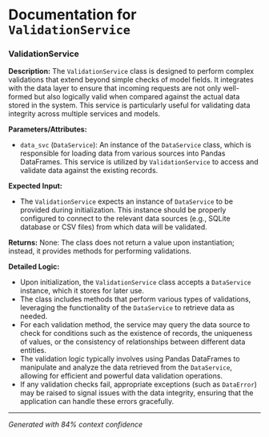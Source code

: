 # Documentation for `ValidationService`

### ValidationService

**Description:**
The `ValidationService` class is designed to perform complex validations that extend beyond simple checks of model fields. It integrates with the data layer to ensure that incoming requests are not only well-formed but also logically valid when compared against the actual data stored in the system. This service is particularly useful for validating data integrity across multiple services and models.

**Parameters/Attributes:**
- `data_svc` (`DataService`): An instance of the `DataService` class, which is responsible for loading data from various sources into Pandas DataFrames. This service is utilized by `ValidationService` to access and validate data against the existing records.

**Expected Input:**
- The `ValidationService` expects an instance of `DataService` to be provided during initialization. This instance should be properly configured to connect to the relevant data sources (e.g., SQLite database or CSV files) from which data will be validated.

**Returns:**
None: The class does not return a value upon instantiation; instead, it provides methods for performing validations.

**Detailed Logic:**
- Upon initialization, the `ValidationService` class accepts a `DataService` instance, which it stores for later use.
- The class includes methods that perform various types of validations, leveraging the functionality of the `DataService` to retrieve data as needed.
- For each validation method, the service may query the data source to check for conditions such as the existence of records, the uniqueness of values, or the consistency of relationships between different data entities.
- The validation logic typically involves using Pandas DataFrames to manipulate and analyze the data retrieved from the `DataService`, allowing for efficient and powerful data validation operations.
- If any validation checks fail, appropriate exceptions (such as `DataError`) may be raised to signal issues with the data integrity, ensuring that the application can handle these errors gracefully.

---
*Generated with 84% context confidence*
